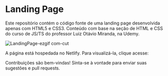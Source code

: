 # Landing Page

Este repositório contém o código fonte de uma landing page desenvolvida apenas com HTML5 e CSS3.
Conteúdo com base na seção de HTML e CSS do curso de JS/TS do professor Luiz Otávio Miranda, na Udemy.

![LandingPage-ezgif com-cut](https://github.com/Gabriel-otirB/LandingPage/assets/129015857/5f572121-fd7e-4a1e-ae55-aa00d0019c9a)

A página está hospedada no Netlify. Para visualizá-la, clique acesse: 

Contribuições são bem-vindas! Sinta-se à vontade para enviar suas sugestões e pull requests.


